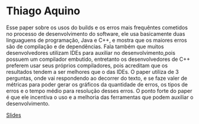 # Thiago Aquino

Esse paper sobre os usos do builds e os erros mais frequêntes cometidos no processo de desenvolvimento do software, ele usa basicamente
duas linguaguens de programação, Java e C++, e mostra que os maiores erros são de compilação e de dependências. Fala também que muitos
desenvolvedores utilizam IDEs para auxiliar no desenvolvimento,pois possuem um compilador embutido, entretanto os desenvolvedores de 
C++ preferem usar seus próprios compiladores, pois acreditam que os resultados tendem a ser melhores que o das IDEs.
O paper utiliza de 3 perguntas, onde vai respondendo ao decorrer do texto, e se faze valer de métricas para poder gerar os gráficos
da quantidade de erros, os tipos de erros e o tempo médio para resolução desses erros.
O ponto forte do paper é que ele incentiva o uso e a melhoria das ferramentas que podem auxiliar o desenvolvimento.


[Slides](https://drive.google.com/open?id=1hj68hm0tkCY7lEAjNoRqeyWThiO8Ilsq8buwdAJ-QJA)
